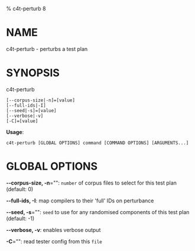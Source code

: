 % c4t-perturb 8

# NAME

c4t-perturb - perturbs a test plan

# SYNOPSIS

c4t-perturb

```
[--corpus-size|-n]=[value]
[--full-ids|-I]
[--seed|-s]=[value]
[--verbose|-v]
[-C]=[value]
```

**Usage**:

```
c4t-perturb [GLOBAL OPTIONS] command [COMMAND OPTIONS] [ARGUMENTS...]
```

# GLOBAL OPTIONS

**--corpus-size, -n**="": `number` of corpus files to select for this test plan (default: 0)

**--full-ids, -I**: map compilers to their 'full' IDs on perturbance

**--seed, -s**="": `seed` to use for any randomised components of this test plan (default: -1)

**--verbose, -v**: enables verbose output

**-C**="": read tester config from this `file`

